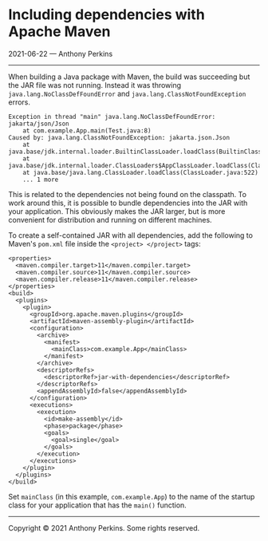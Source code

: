 # Including dependencies with Apache Maven
2021-06-22 — Anthony Perkins

---

When building a Java package with Maven, the build was succeeding but the JAR file was not running.
Instead it was throwing `java.lang.NoClassDefFoundError` and `java.lang.ClassNotFoundException`
errors.

```
Exception in thread "main" java.lang.NoClassDefFoundError: jakarta/json/Json
	at com.example.App.main(Test.java:8)
Caused by: java.lang.ClassNotFoundException: jakarta.json.Json
	at java.base/jdk.internal.loader.BuiltinClassLoader.loadClass(BuiltinClassLoader.java:581)
	at java.base/jdk.internal.loader.ClassLoaders$AppClassLoader.loadClass(ClassLoaders.java:178)
	at java.base/java.lang.ClassLoader.loadClass(ClassLoader.java:522)
	... 1 more
```

This is related to the dependencies not being found on the classpath. To work around this, it is
possible to bundle dependencies into the JAR with your application. This obviously makes the JAR
larger, but is more convenient for distribution and running on different machines.

To create a self-contained JAR with all dependencies, add the following to Maven's `pom.xml` file
inside the `<project> </project>` tags:

```
<properties>
  <maven.compiler.target>11</maven.compiler.target>
  <maven.compiler.source>11</maven.compiler.source>
  <maven.compiler.release>11</maven.compiler.release>
</properties>
<build>
  <plugins>
    <plugin>
      <groupId>org.apache.maven.plugins</groupId>
      <artifactId>maven-assembly-plugin</artifactId>
      <configuration>
        <archive>
          <manifest>
            <mainClass>com.example.App</mainClass>
          </manifest>
        </archive>
        <descriptorRefs>
          <descriptorRef>jar-with-dependencies</descriptorRef>
        </descriptorRefs>
        <appendAssemblyId>false</appendAssemblyId>
      </configuration>
      <executions>
        <execution>
          <id>make-assembly</id>
          <phase>package</phase>
          <goals>
            <goal>single</goal>
          </goals>
        </execution>
      </executions>
    </plugin>
  </plugins>
</build>
```

Set `mainClass` (in this example, `com.example.App`) to the name of the startup class for your
application that has the `main()` function.

---

Copyright © 2021 Anthony Perkins. Some rights reserved.
